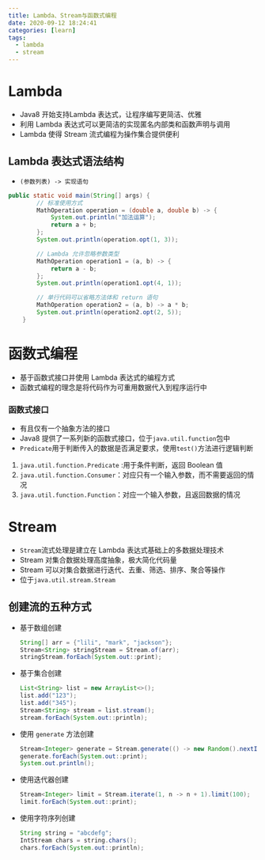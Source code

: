 ```yaml
---
title: Lambda、Stream与函数式编程
date: 2020-09-12 18:24:41
categories: [learn]
tags: 
  - lambda
  - stream
---
```


# Lambda

* Java8 开始支持Lambda 表达式，让程序编写更简洁、优雅
* 利用 Lambda 表达式可以更简洁的实现匿名内部类和函数声明与调用
* Lambda 使得 Stream 流式编程为操作集合提供便利

## Lambda 表达式语法结构

* `(参数列表) -> 实现语句`

```java
public static void main(String[] args) {
        // 标准使用方式
        MathOperation operation = (double a, double b) -> {
            System.out.println("加法运算");
            return a + b;
        };
        System.out.println(operation.opt(1, 3));

        // Lambda 允许忽略参数类型
        MathOperation operation1 = (a, b) -> {
            return a - b;
        };
        System.out.println(operation1.opt(4, 1));

        // 单行代码可以省略方法体和 return 语句
        MathOperation operation2 = (a, b) -> a * b;
        System.out.println(operation2.opt(2, 5));
    }
```

# 函数式编程

* 基于函数式接口并使用 Lambda 表达式的编程方式
* 函数式编程的理念是将代码作为可重用数据代入到程序运行中

### 函数式接口

* 有且仅有一个抽象方法的接口
* Java8 提供了一系列新的函数式接口，位于`java.util.function`包中
* `Predicate`用于判断传入的数据是否满足要求，使用`test()`方法进行逻辑判断

1. `java.util.function.Predicate` :用于条件判断，返回 Boolean 值
2. `java.util.function.Consumer`：对应只有一个输入参数，而不需要返回的情况
3. `java.util.function.Function`：对应一个输入参数，且返回数据的情况

# Stream

* `Stream`流式处理是建立在 Lambda 表达式基础上的多数据处理技术
* Stream 对集合数据处理高度抽象，极大简化代码量
* Stream 可以对集合数据进行迭代、去重、筛选、排序、聚合等操作
* 位于`java.util.stream.Stream`

## 创建流的五种方式

* 基于数组创建

  ```java
  String[] arr = {"lili", "mark", "jackson"};
  Stream<String> stringStream = Stream.of(arr);
  stringStream.forEach(System.out::print);
  ```

* 基于集合创建

  ```java
  List<String> list = new ArrayList<>();
  list.add("123");
  list.add("345");
  Stream<String> stream = list.stream();
  stream.forEach(System.out::println);
  ```

* 使用 `generate` 方法创建

  ```java
  Stream<Integer> generate = Stream.generate(() -> new Random().nextInt(100000)).limit(100);
  generate.forEach(System.out::print);
  System.out.println();
  ```

* 使用迭代器创建

  ```java
  Stream<Integer> limit = Stream.iterate(1, n -> n + 1).limit(100);
  limit.forEach(System.out::print);
  ```

* 使用字符序列创建

  ```java
  String string = "abcdefg";
  IntStream chars = string.chars();
  chars.forEach(System.out::println);
  ```

